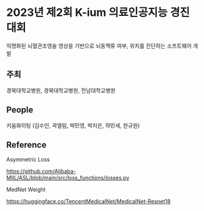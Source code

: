 # 2023년 제2회 K-ium 의료인공지능 경진대회
익명화된 뇌혈관조영술 영상을 기반으로 뇌동맥류 여부, 위치를 진단하는 소프트웨어 개발

## 주최

경북대학교병원, 경북대학교병원, 전남대학교병원

## People

키움화이팅 (김수인, 곽엘림, 박민영, 박지은, 하민세, 한규원)

## Reference

Asymmetric Loss

https://github.com/Alibaba-MIIL/ASL/blob/main/src/loss_functions/losses.py

MedNet Weight

https://huggingface.co/TencentMedicalNet/MedicalNet-Resnet18

